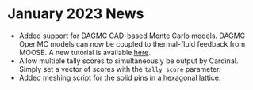 # January 2023 News

- Added support for [DAGMC](https://svalinn.github.io/DAGMC/) CAD-based Monte Carlo models. DAGMC OpenMC models can now be coupled to thermal-fluid feedback from MOOSE. A new tutorial is available [here](https://cardinal.cels.anl.gov/tutorials/dagmc.html).
- Allow multiple tally scores to simultaneously be output by Cardinal. Simply set a vector of scores with the `tally_score` parameter.
- Added [meshing script](https://cardinal.cels.anl.gov/tutorials/pins.html) for the solid pins in a hexagonal lattice.
